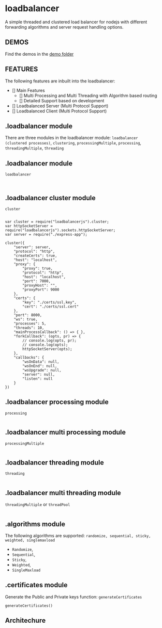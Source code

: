 # loadbalancer

A simple threaded and clustered load balancer for nodejs with different forwarding algorithms and server request handling options. 


## DEMOS

Find the demos in the [demo folder](https://github.com/ganeshkbhat/loadbalancer/tree/main/demos)


## FEATURES

The following features are inbuilt into the loadbalancer:
- [] Main Features 
    - [] Multi Processing and Multi Threading with Algorithm based routing
    - [] Detailed Support based on development
- [] Loadbalanced Server (Multi Protocol Support)
- [] Loadbalanced Client (Multi Protocol Support)


## .loadbalancer module

There are three modules in the loadbalancer module: `loadbalancer (clustered processes)`, `clustering`, `processingMultiple`, `processing`, `threadingMultiple`, `threading`


## .loadbalancer module

`loadbalancer`

```


```


## .loadbalancer cluster module


`cluster`

```

var cluster = require("loadbalancerjs").cluster;
var httpSocketServer = require("loadbalancerjs").sockets.httpSocketServer;
var server = require("./express-app");

cluster({
    "server": server,
    "protocol": "http",
    "createCerts": true,
    "host": "localhost",
    "proxy": {
        "proxy": true,
        "protocol": "http",
        "host": "localhost",
        "port": 7000,
        "proxyHost": "",
        "proxyPort": 9000
    },
    "certs": {
        "key": "./certs/ssl.key",
        "cert": "./certs/ssl.cert"
    },
    "port": 8000,
    "ws": true,
    "processes": 5,
    "threads": 10,
    "mainProcessCallback": () => { },
    "forkCallback": (opts, pr) => {
        // console.log(opts, pr);
        // console.log(opts);
        httpSocketServer(opts);
    },
    "callbacks": {
        "wsOnData": null,
        "wsOnEnd": null,
        "wsUpgrade": null,
        "server": null,
        "listen": null
    }
})

```


## .loadbalancer processing module

`processing`

```

```

## .loadbalancer multi processing module

`processingMultiple`

```

```

## .loadbalancer threading module

`threading`

```

```


## .loadbalancer multi threading module

`threadingMultiple` or `threadPool`

```

```



<!-- 
## .serverutils module

server, reverseProxy, createNetProxy, websocket_secure, websocket, sqlKvStore -->

## .algorithms module

The following algorithms are supported: `randomize, sequential, sticky, weighted, singlemaxload`

- `Randomize`, 
- `Sequential`, 
- `Sticky`, 
- `Weighted`, 
- `SingleMaxload`


## .certificates module

Generate the Public and Private keys function: `generateCertificates`

`generateCertificates()`

## Architechure



<!--

require("loadbalancer") => process cluster => child worker thread =>

-->
